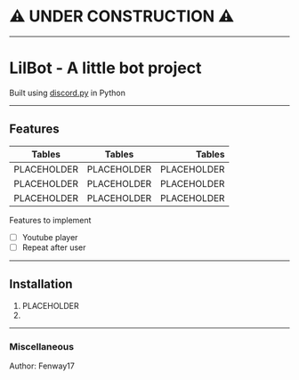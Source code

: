 # ⚠️ UNDER CONSTRUCTION ⚠️

---

# LilBot - A little bot project

Built using [discord.py](https://github.com/Rapptz/discord.py "discord.py GitHub") in Python

---

## Features

| Tables       | Tables       | Tables  |
| ------------- |:-------------:| -----:|
| PLACEHOLDER  | PLACEHOLDER  | PLACEHOLDER  |
| PLACEHOLDER | PLACEHOLDER   | PLACEHOLDER |
| PLACEHOLDER | PLACEHOLDER   | PLACEHOLDER |

Features to implement

- [ ] Youtube player
- [ ] Repeat after user

---

## Installation

1. PLACEHOLDER
2. 

---

### Miscellaneous

Author: Fenway17
